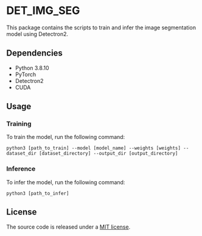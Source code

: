 # DET_IMG_SEG
This package contains the scripts to train and infer the image segmentation model using Detectron2.

## Dependencies
- Python 3.8.10
- PyTorch
- Detectron2
- CUDA

## Usage

### Training
To train the model, run the following command:
```
python3 [path_to_train] --model [model_name] --weights [weights] --dataset_dir [dataset_directory] --output_dir [output_directory]
```

### Inference
To infer the model, run the following command:
```
python3 [path_to_infer]
```

## License
The source code is released under a [MIT license](LICENSE).